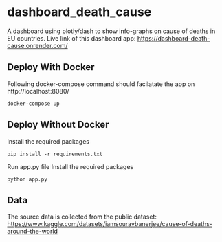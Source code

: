 # dashboard_death_cause
A dashboard using plotly/dash to show info-graphs on cause of deaths in EU countries.
Live link of this dashboard app: https://dashboard-death-cause.onrender.com/

## Deploy With Docker
Following docker-compose command should facilatate the app on http://localhost:8080/
```
docker-compose up
```

## Deploy Without Docker
Install the required packages
```
pip install -r requirements.txt
```

Run app.py file
Install the required packages
```
python app.py
```

## Data
The source data is collected from the public dataset: https://www.kaggle.com/datasets/iamsouravbanerjee/cause-of-deaths-around-the-world
